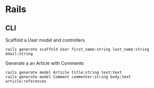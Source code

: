 # Rails

## CLI

Scaffold a User model and controllers

    rails generate scaffold User first_name:string last_name:string email:string

Generate a an Article with Comments

    rails generate model Article title:string text:text 
    rails generate model Comment commenter:string body:text article:references